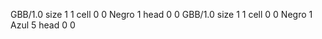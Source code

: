 <gs-board> GBB/1.0
size 1 1
cell 0 0 Negro 1 
head 0 0
 </gs-board>
<gs-board> GBB/1.0
size 1 1
cell 0 0 Negro 1 Azul 5 
head 0 0
 </gs-board>
